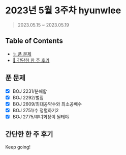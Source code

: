 # 2023년 5월 3주차 hyunwlee

> 2023.05.15 ~ 2023.05.19

## Table of Contents

- [✨ 푼 문제](#푼-문제)
- [🤔 간단한 한 주 후기](#간단한-한-주-후기)

## 푼 문제

<!-- 📕 백준 : BOJ 문제번호/문제제목 e.g. BOJ 2577/숫자의 개수 -->
<!-- 📗 프로그래머스 : PRO 문제번호/문제제목 e.g. PRO 120812/최빈값 구하기 -->
<!-- 백준허브를 사용하시면 프로그래머스의 문제번호도 확인하실 수 있습니다 -->

- [x] BOJ 2231/분해합
- [x] BOJ 2292/벌집
- [x] BOJ 2609/최대공약수와 최소공배수
- [x] BOJ 2751/수 정렬하기2
- [x] BOJ 2775/부녀회장이 될테야

## 간단한 한 주 후기

<!-- 한 주 후기를 간단하게 작성해주세요 ! -->

Keep going!
